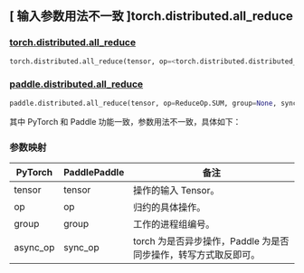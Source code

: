 ## [ 输入参数用法不一致 ]torch.distributed.all_reduce

### [torch.distributed.all_reduce](https://pytorch.org/docs/stable/distributed.html#torch.distributed.all_reduce)

```python
torch.distributed.all_reduce(tensor, op=<torch.distributed.distributed_c10d.ReduceOp object>, group=None, async_op=False)
```

### [paddle.distributed.all_reduce](https://www.paddlepaddle.org.cn/documentation/docs/zh/develop/api/paddle/distributed/all_reduce_cn.html)

```python
paddle.distributed.all_reduce(tensor, op=ReduceOp.SUM, group=None, sync_op=True)
```

其中 PyTorch 和 Paddle 功能一致，参数用法不一致，具体如下：

### 参数映射

| PyTorch  | PaddlePaddle | 备注                                                            |
| -------- | ------------ | --------------------------------------------------------------- |
| tensor   | tensor       | 操作的输入 Tensor。                                             |
| op       | op           | 归约的具体操作。                                                |
| group    | group        | 工作的进程组编号。                                              |
| async_op | sync_op      | torch 为是否异步操作，Paddle 为是否同步操作，转写方式取反即可。 |
